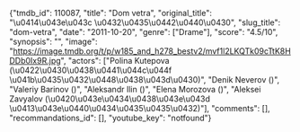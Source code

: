 {"tmdb_id": 110087, "title": "Dom vetra", "original_title": "\u0414\u043e\u043c \u0432\u0435\u0442\u0440\u0430", "slug_title": "dom-vetra", "date": "2011-10-20", "genre": ["Drame"], "score": "4.5/10", "synopsis": "", "image": "https://image.tmdb.org/t/p/w185_and_h278_bestv2/mvf1l2LKQTk09cTtK8HDDb0Ix9R.jpg", "actors": ["Polina Kutepova (\u0422\u0430\u0438\u0441\u044c\u044f \u041b\u0435\u0432\u0448\u0438\u043d\u0430)", "Denik Neverov ()", "Valeriy Barinov ()", "Aleksandr Ilin ()", "Elena Morozova ()", "Aleksei Zavyalov (\u0420\u043e\u0434\u0438\u043e\u043d \u0413\u043e\u0440\u0434\u0435\u0435\u0432)"], "comments": [], "recommandations_id": [], "youtube_key": "notfound"}